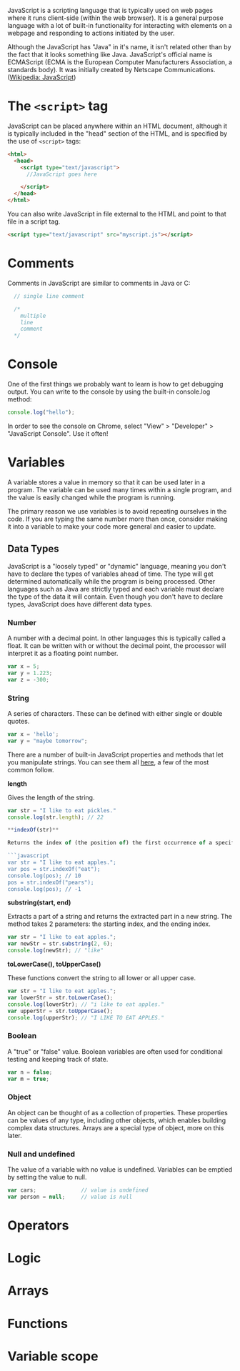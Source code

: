 JavaScript is a scripting language that is typically used on web pages where it runs client-side (within the web browser). It is a general purpose language with a lot of built-in functionality for interacting with elements on a webpage and responding to actions initiated by the user.

Although the JavaScript has "Java" in it's name, it isn't related other than by the fact that it looks something like Java. JavaScript's official name is ECMAScript (ECMA is the European Computer Manufacturers Association, a standards body). It was initially created by Netscape Communications. ([Wikipedia: JavaScript](http://en.wikipedia.org/wiki/JavaScript))


# The `<script>` tag

JavaScript can be placed anywhere within an HTML document, although it is typically included in the "head" section of the HTML, and is specified by the use of `<script>` tags:

```html
<html>              
  <head>              
    <script type="text/javascript">              
      //JavaScript goes here

    </script>
  </head>              
</html>              
```
	
You can also write JavaScript in file external to the HTML and point to that file in a script tag.

```html
<script type="text/javascript" src="myscript.js"></script>
```

# Comments

Comments in JavaScript are similar to comments in Java or C:
```javascript         
  // single line comment   
```
```javascript     
  /* 
    multiple
    line
    comment
  */
```

# Console

One of the first things we probably want to learn is how to get debugging output. You can write to the console by using the built-in console.log method:
```javascript
console.log("hello");
```
In order to see the console on Chrome, select "View" > "Developer" > "JavaScript Console". Use it often!

# Variables

A variable stores a value in memory so that it can be used later in a program. The variable can be used many times within a single program, and the value is easily changed while the program is running.

The primary reason we use variables is to avoid repeating ourselves in the code. If you are typing the same number more than once, consider making it into a variable to make your code more general and easier to update.

## Data Types

JavaScript is a "loosely typed" or "dynamic" language, meaning you don't have to declare the types of variables ahead of time. The type will get determined automatically while the program is being processed. Other languages such as Java are strictly typed and each variable must declare the type of the data it will contain. Even though you don't have to declare types, JavaScript does have different data types.

### Number

A number with a decimal point. In other languages this is typically called a float. It can be written with or without the decimal point, the processor will interpret it as a floating point number.

```javascript
var x = 5;
var y = 1.223;
var z = -300;
```

### String

A series of characters. These can be defined with either single or double quotes.

```javascript
var x = 'hello';
var y = "maybe tomorrow";
```

There are a number of built-in JavaScript properties and methods that let you manipulate strings. You can see them all [here](http://www.w3schools.com/js/js_string_methods.asp), a few of the most common follow.

**length**

Gives the length of the string.

```javascript
var str = "I like to eat pickles."
console.log(str.length); // 22

**indexOf(str)**

Returns the index of (the position of) the first occurrence of a specified text in a string. Returns -1 if the search string is not found.

```javascript
var str = "I like to eat apples.";
var pos = str.indexOf("eat");
console.log(pos); // 10
pos = str.indexOf("pears");
console.log(pos); // -1 
```

**substring(start, end)**

Extracts a part of a string and returns the extracted part in a new string. The method takes 2 parameters: the starting index, and the ending index.

```javascript
var str = "I like to eat apples.";
var newStr = str.substring(2, 6);
console.log(newStr); // "like"
```

**toLowerCase(), toUpperCase()**

These functions convert the string to all lower or all upper case.

```javascript
var str = "I like to eat apples.";
var lowerStr = str.toLowerCase();
console.log(lowerStr); // "i like to eat apples."
var upperStr = str.toUpperCase();
console.log(upperStr); // "I LIKE TO EAT APPLES."
```

### Boolean

A "true" or "false" value. Boolean variables are often used for conditional testing and keeping track of state.

```javascript
var n = false;
var m = true;
```

### Object

An object can be thought of as a collection of properties. These properties can be values of any type, including other objects, which enables building complex data structures. Arrays are a special type of object, more on this later.

### Null and undefined

The value of a variable with no value is undefined. Variables can be emptied by setting the value to null.

```javascript
var cars;              // value is undefined
var person = null;     // value is null
```

# Operators

# Logic

# Arrays

# Functions

# Variable scope